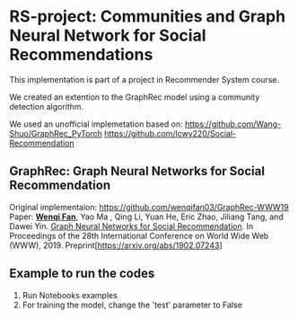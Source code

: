 # RS-project: Communities and Graph Neural Network for Social Recommendations

This implementation is part of a project in Recommender System course. 

We created an extention to the GraphRec model using a community detection algorithm. 

We used an unofficial implemetation based on:
https://github.com/Wang-Shuo/GraphRec_PyTorch
https://github.com/lcwy220/Social-Recommendation


## GraphRec: Graph Neural Networks for Social Recommendation

Original implementaion:
https://github.com/wenqifan03/GraphRec-WWW19 
<br />
Paper:
[**<u>Wenqi Fan</u>**](https://wenqifan03.github.io), Yao Ma , Qing Li, Yuan He, Eric Zhao, Jiliang Tang, and Dawei Yin. [Graph Neural Networks for Social Recommendation](https://arxiv.org/pdf/1902.07243.pdf). 
In Proceedings of the 28th International Conference on World Wide Web (WWW), 2019. 
Preprint[https://arxiv.org/abs/1902.07243]


## Example to run the codes
  1. Run Notebooks examples
  2. For training the model, change the 'test' parameter to False
